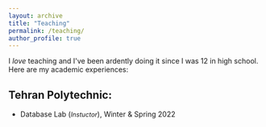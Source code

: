 ```yaml
---
layout: archive
title: "Teaching"
permalink: /teaching/
author_profile: true
---
```



I *love* teaching and I've been ardently doing it since I was 12 in high school. Here are my academic experiences:


## Tehran Polytechnic: 
- Database Lab (<i style='font-size: 0.9em;'>Instuctor</i>), Winter & Spring 2022

